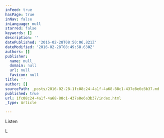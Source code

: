 ```yaml
---
inFeed: true
hasPage: true
inNav: false
inLanguage: null
starred: false
keywords: []
description: ''
datePublished: '2016-02-28T08:50:06.821Z'
dateModified: '2016-02-28T08:49:58.630Z'
authors: []
publisher:
  name: null
  domain: null
  url: null
  favicon: null
title: ''
author: []
sourcePath: _posts/2016-02-28-1fc08c24-4a1f-4a68-88c1-437e8e6e3b37.md
published: true
url: 1fc08c24-4a1f-4a68-88c1-437e8e6e3b37/index.html
_type: Article

---
```

Listen

L